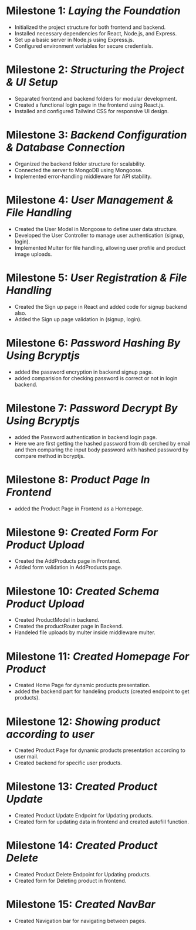 # Milestone 1: *Laying the Foundation*
* Initialized the project structure for both frontend and backend.
* Installed necessary dependencies for React, Node.js, and Express.
* Set up a basic server in Node.js using Express.js.
* Configured environment variables for secure credentials.

# Milestone 2: *Structuring the Project & UI Setup*
* Separated frontend and backend folders for modular development.
* Created a functional login page in the frontend using React.js.
* Installed and configured Tailwind CSS for responsive UI design.

# Milestone 3: *Backend Configuration & Database Connection*
* Organized the backend folder structure for scalability.
* Connected the server to MongoDB using Mongoose.
* Implemented error-handling middleware for API stability.

# Milestone 4: *User Management & File Handling*
* Created the User Model in Mongoose to define user data structure.
* Developed the User Controller to manage user authentication (signup, login).
* Implemented Multer for file handling, allowing user profile and product image uploads.

# Milestone 5: *User Registration & File Handling*
* Created the Sign up page in React and added code for signup backend also.
* Added the Sign up page validation in (signup, login).

# Milestone 6: *Password Hashing By Using Bcryptjs*
* added the password encryption in backend signup page.
* added comparision for checking password is correct or not in login backend.

# Milestone 7: *Password Decrypt By Using Bcryptjs*
* added the Password authentication in backend login page.
* Here we are first getting the hashed password from db serched by email and then comparing the input body password with hashed password by compare method in bcryptjs.

# Milestone 8: *Product Page In Frontend*
* added the Product Page in Frontend as a Homepage.

# Milestone 9: *Created Form For Product Upload*
* Created the AddProducts page in Frontend.
* Added form validation in AddProducts page.

# Milestone 10: *Created Schema Product Upload*
* Created ProductModel in backend.
* Created the productRouter page in Backend.
* Handeled file uploads by multer inside middleware multer.

# Milestone 11: *Created Homepage For Product*
* Created Home Page for dynamic products presentation. 
* added the backend part for handeling products (created endpoint to get products).

# Milestone 12: *Showing product according to user*
* Created Product Page for dynamic products presentation according to user mail. 
* Created backend for specific user products.

# Milestone 13: *Created Product Update*
* Created Product Update Endpoint for Updating products.
* Created form for updating data in frontend and created autofill function.

# Milestone 14: *Created Product Delete*
* Created Product Delete Endpoint for Updating products. 
* Created form for Deleting product in frontend.

# Milestone 15: *Created NavBar*
* Created Navigation bar for navigating between pages.